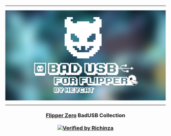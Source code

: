<hr>

<a href="https://github.com/djsime1/awesome-flipperzero">
  <img src="https://raw.githubusercontent.com/mewsho/resources/main/BadUsb_Collection.png" align="center" alt="Flipper Zero BadUSB Collection" title="Flipper Zero BadUSB">
</a>

<hr>
<h3 align="center">
  <a href="https://flipperzero.one">Flipper Zero</a> BadUSB Collection<br><br>
  <a href="#">
    <img src="https://img.shields.io/badge/Verified%20by-Richinza-green" alt="Verified by Richinza" height=25 title="Richinza - Name of my Flipper">
   </a>
</h3>

<table align="center"><tr>

